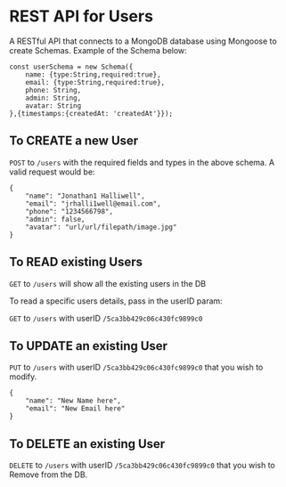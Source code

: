 # REST API for Users


A RESTful API that connects to a MongoDB database using Mongoose to create Schemas. Example of the Schema below:

~~~~
const userSchema = new Schema({
    name: {type:String,required:true},
    email: {type:String,required:true},
    phone: String,
    admin: String,
    avatar: String
},{timestamps:{createdAt: 'createdAt'}});
~~~~


## To **CREATE** a new User

`POST` to `/users` with the required fields and types in the above schema. A valid request would be:
~~~~
{
    "name": "Jonathan1 Halliwell",
    "email": "jrhalli1well@email.com",
    "phone": "1234566798",
    "admin": false,
    "avatar": "url/url/filepath/image.jpg"
}
~~~~


## To **READ** existing Users

`GET` to `/users` will show all the existing users in the DB

To read a specific users details, pass in the userID param:

`GET` to `/users` with userID `/5ca3bb429c06c430fc9899c0`



## To **UPDATE** an existing User

`PUT` to `/users` with userID `/5ca3bb429c06c430fc9899c0` that you wish to modify.

~~~~
{
    "name": "New Name here",
    "email": "New Email here"
}
~~~~


## To **DELETE** an existing User

`DELETE` to `/users` with userID `/5ca3bb429c06c430fc9899c0` that you wish to Remove from the DB.
